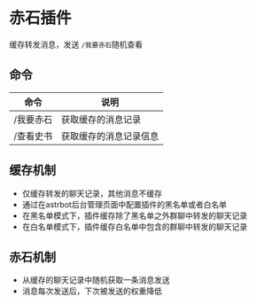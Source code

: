 # 赤石插件

缓存转发消息，发送 `/我要赤石`随机查看

## 命令

| 命令      | 说明                   |
| --------- | ---------------------- |
| /我要赤石 | 获取缓存的消息记录     |
| /查看史书 | 获取缓存的消息记录信息 |

## 缓存机制

- 仅缓存转发的聊天记录，其他消息不缓存
- 通过在astrbot后台管理页面中配置插件的黑名单或者白名单
- 在黑名单模式下，插件缓存除了黑名单之外群聊中转发的聊天记录
- 在白名单模式下，插件缓存白名单中包含的群聊中转发的聊天记录

## 赤石机制

- 从缓存的聊天记录中随机获取一条消息发送
- 消息每次发送后，下次被发送的权重降低
